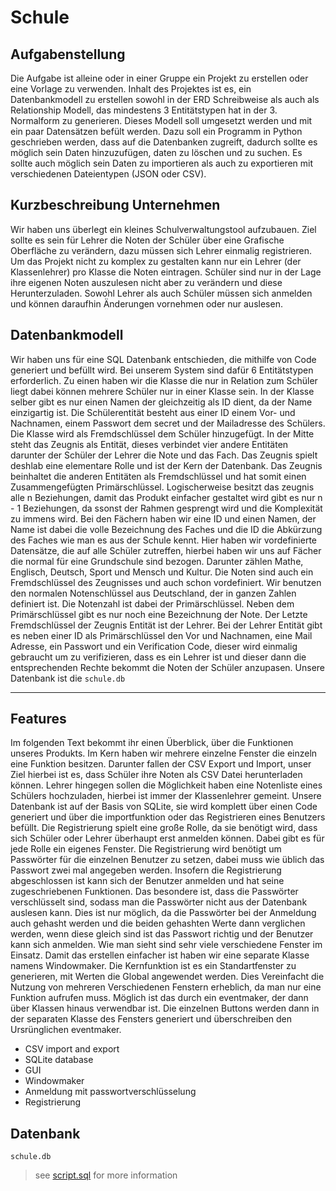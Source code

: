 # Schule

## Aufgabenstellung 

Die Aufgabe ist alleine oder in einer Gruppe ein Projekt zu erstellen oder eine Vorlage zu verwenden. Inhalt des Projektes ist es, ein Datenbankmodell zu erstellen sowohl in der ERD Schreibweise als auch als Relationship Modell, das mindestens 3 Entitätstypen hat in der 3. Normalform zu generieren. Dieses Modell soll umgesetzt werden und mit ein paar Datensätzen befült werden. 
Dazu soll ein Programm in Python geschrieben werden, dass auf die Datenbanken zugreift, dadurch sollte es möglich sein Daten hinzuzufügen, daten zu löschen und zu suchen. Es sollte auch möglich sein Daten zu importieren als auch zu exportieren mit verschiedenen Dateientypen (JSON oder CSV).

## Kurzbeschreibung Unternehmen

Wir haben uns überlegt ein kleines Schulverwaltungstool aufzubauen. Ziel sollte es sein für Lehrer die Noten der Schüler über eine Grafische Oberfläche zu verändern, dazu müssen sich Lehrer einmalig registrieren. Um das Projekt nicht zu komplex zu gestalten kann nur ein Lehrer (der Klassenlehrer) pro Klasse die Noten eintragen. Schüler sind nur in der Lage ihre eigenen Noten auszulesen nicht aber zu verändern und diese Herunterzuladen. Sowohl Lehrer als auch Schüler müssen sich anmelden und können daraufhin Änderungen vornehmen oder nur auslesen. 

## Datenbankmodell

Wir haben uns für eine SQL Datenbank entschieden, die mithilfe von Code generiert und befüllt wird. Bei unserem System sind dafür 6 Entitätstypen erforderlich. Zu einen haben wir die Klasse die nur in Relation zum Schüler liegt dabei können mehrere Schüler nur in einer Klasse sein. In der Klasse selber gibt es nur einen Namen der gleichzeitig als ID dient, da der Name einzigartig ist. Die Schülerentität besteht aus einer ID einem Vor- und Nachnamen, einem Passwort dem secret und der Mailadresse des Schülers. Die Klasse wird als Fremdschlüssel dem Schüler hinzugefügt. In der Mitte steht das Zeugnis als Entität, dieses verbindet vier andere Entitäten darunter der Schüler der Lehrer die Note und das Fach. Das Zeugnis spielt deshlab eine elementare Rolle und ist der Kern der Datenbank. Das Zeugnis beinhaltet die anderen Entitäten als Fremdschlüssel und hat somit einen Zusammengefügten Primärschlüssel. Logischerweise besitzt das zeugnis alle n Beziehungen, damit das Produkt einfacher gestaltet wird gibt es nur n - 1 Beziehungen, da ssonst der Rahmen gesprengt wird und die Komplexität zu immens wird. Bei den Fächern haben wir eine ID und einen Namen, der Name ist dabei die volle Bezeichnung des Faches und die ID die Abkürzung des Faches wie man es aus der Schule kennt. Hier haben wir vordefinierte Datensätze, die auf alle Schüler zutreffen, hierbei haben wir uns auf Fächer die normal für eine Grundschule sind bezogen. Darunter zählen Mathe, Englisch, Deutsch, Sport und Mensch und Kultur. Die Noten sind auch ein Fremdschlüssel des Zeugnisses und auch schon vordefiniert. Wir benutzen den normalen Notenschlüssel aus Deutschland, der in ganzen Zahlen definiert ist. Die Notenzahl ist dabei der Primärschlüssel. Neben dem Primärschlüssel gibt es nur noch eine Bezeichnung der Note. Der Letzte Fremdschlüssel der Zeugnis Entität ist der Lehrer. Bei der Lehrer Entität gibt es neben einer ID als Primärschlüssel den Vor und Nachnamen, eine Mail Adresse, ein Passwort und ein Verification Code, dieser wird einmalig gebraucht um zu verifizieren, dass es ein Lehrer ist und dieser dann die entsprechenden Rechte bekommt die Noten der Schüler anzupasen. Unsere Datenbank ist die `schule.db`

---

## Features

Im folgenden Text bekommt ihr einen Überblick, über die Funktionen unseres Produkts. Im Kern haben wir mehrere einzelne Fenster die einzeln eine Funktion besitzen. Darunter fallen der CSV Export und Import, unser Ziel hierbei ist es, dass Schüler ihre Noten als CSV Datei herunterladen können. Lehrer hingegen sollen die Möglichkeit haben eine Notenliste eines Schülers hochzuladen, hierbei ist immer der Klassenlehrer gemeint. Unsere Datenbank ist auf der Basis von SQLite, sie wird komplett über einen Code generiert und über die importfunktion oder das Registrieren eines Benutzers befüllt. Die Registrierung spielt eine große Rolle, da sie benötigt wird, dass sich Schüler oder Lehrer überhaupt erst anmelden können. Dabei gibt es für jede Rolle ein eigenes Fenster. Die Registrierung wird benötigt um Passwörter für die einzelnen Benutzer zu setzen, dabei muss wie üblich das Passwort zwei mal angegeben werden. Insofern die Registrierung abgeschlossen ist kann sich der Benutzer anmelden und hat seine zugeschriebenen Funktionen. Das besondere ist, dass die Passwörter verschlüsselt sind, sodass man die Passwörter nicht aus der Datenbank auslesen kann. Dies ist nur möglich, da die Passwörter bei der Anmeldung auch gehasht werden und die beiden gehashten Werte dann verglichen werden, wenn diese gleich sind ist das Passwort richtig und der Benutzer kann sich anmelden. Wie man sieht sind sehr viele verschiedene Fenster im Einsatz. Damit das erstellen einfacher ist haben wir eine separate Klasse namens Windowmaker. Die Kernfunktion ist es ein Standartfenster zu generieren, mit Werten die Global angewendet werden. Dies Vereinfacht die Nutzung von mehreren Verschiedenen Fenstern erheblich, da man nur eine Funktion aufrufen muss. Möglich ist das durch ein eventmaker, der dann über Klassen hinaus verwendbar ist. Die einzelnen Buttons werden dann in der separaten Klasse des Fensters generiert und überschreiben den Ursrünglichen eventmaker.  

- CSV import and export
- SQLite database
- GUI
- Windowmaker
- Anmeldung mit passwortverschlüsselung
- Registrierung


## Datenbank
`schule.db`


> see [script.sql](https://github.com/flashifloosh/L2_PK1_PythonDB/blob/main/script.sql) for more information